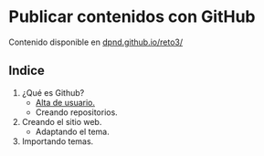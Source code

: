 # Publicar contenidos con GitHub

Contenido disponible en [dpnd.github.io/reto3/](https://dpnd.github.io./reto3/)

## Indice
1. ¿Qué es Github?
   - [Alta de usuario.](actividad1.md)
   - Creando repositorios.
2. Creando el sitio web.
   - Adaptando el tema.
3. Importando temas.
